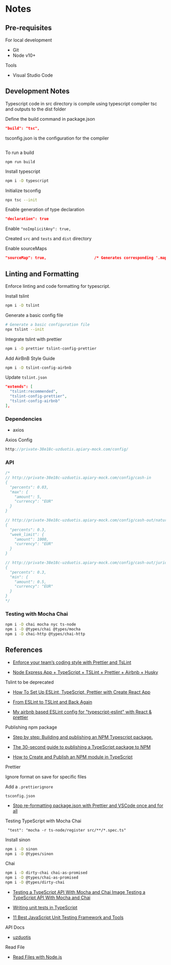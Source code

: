 # Notes

## Pre-requisites

For local development

- Git
- Node v10+

Tools

- Visual Studio Code

## Development Notes

Typescript code in src directory is compile using typescript compiler tsc and outputs to the dist folder

Define the build command in package.json

```json
"build": "tsc",
```

tsconfig.json is the configuration for the compiler

```

```

To run a build

```
npm run build
```

Install typescript

```bash
npm i -D typescript
```

Initialize tsconfig

```bash
npx tsc --init
```

Enable generation of type declaration

```json
"declaration": true
```

Enable `"noImplicitAny": true,`

Created `src` and `tests` and `dist` directory

Enable sourceMaps

```json
"sourceMap": true,                     /* Generates corresponding '.map' file. */
```

## Linting and Formatting

Enforce linting and code formatting for typescript.

Install tslint

```bash
npm i -D tslint
```

Generate a basic config file

```bash
# Generate a basic configuration file
npx tslint --init
```

Integrate tslint with prettier

```bash
npm i -D prettier tslint-config-prettier
```

Add AirBnB Style Guide

```bash
npm i -D tslint-config-airbnb
```

Update `tslint.json`

```json
"extends": [
  "tslint:recommended",
  "tslint-config-prettier",
  "tslint-config-airbnb"
],
```

### Dependencies

- axios

Axios Config

```js
http://private-38e18c-uzduotis.apiary-mock.com/config/
```

### API

```js
/* 
// http://private-38e18c-uzduotis.apiary-mock.com/config/cash-in
{
  "percents": 0.03,
  "max": {
    "amount": 5,
    "currency": "EUR"
  }
}

// http://private-38e18c-uzduotis.apiary-mock.com/config/cash-out/natural
{
  "percents": 0.3,
  "week_limit": {
    "amount": 1000,
    "currency": "EUR"
  }
}

// http://private-38e18c-uzduotis.apiary-mock.com/config/cash-out/juridical
{
  "percents": 0.3,
  "min": {
    "amount": 0.5,
    "currency": "EUR"
  }
}
*/
```

### Testing with Mocha Chai

```bash
npm i -D chai mocha nyc ts-node
npm i -D @types/chai @types/mocha
npm i -D chai-http @types/chai-http
```

## References

- [Enforce your team’s coding style with Prettier and TsLint](https://itnext.io/enforce-your-team-coding-style-with-prettier-and-tslint-9faac5016ce7)

- [Node Express App + TypeScript + TSLint + Prettier + Airbnb + Husky](https://medium.com/@jorgemcdev/node-express-app-typescript-tslint-prettier-airbnb-husky-c42588cbcbe3)

Tslint to be deprecated

- [How To Set Up ESLint, TypeScript, Prettier with Create React App](https://dev.to/benweiser/how-to-set-up-eslint-typescript-prettier-with-create-react-app-3675)

- [From ESLint to TSLint and Back Again](https://codeburst.io/from-eslint-to-tslint-and-back-again-bf259c2e7437)

- [My airbnb based ESLint config for "typescript-eslint" with React & prettier](https://gist.github.com/1natsu172/a65a4b45faed2bd3fa74b24163e4256e)

Publishing npm package

- [Step by step: Building and publishing an NPM Typescript package.](https://itnext.io/step-by-step-building-and-publishing-an-npm-typescript-package-44fe7164964c)

- [The 30-second guide to publishing a TypeScript package to NPM](https://medium.com/cameron-nokes/the-30-second-guide-to-publishing-a-typescript-package-to-npm-89d93ff7bccd)

- [How to Create and Publish an NPM module in TypeScript](https://codeburst.io/https-chidume-nnamdi-com-npm-module-in-typescript-12b3b22f0724)

Prettier

Ignore format on save for specific files

Add a `.prettierignore`

```
tsconfig.json
```

- [Stop re-formatting package.json with Prettier and VSCode once and for all](https://medium.com/@martin_hotell/stop-re-formatting-package-json-with-prettier-and-vscode-once-and-for-all-52d283067f9a)

Testing TypeScript with Mocha Chai

```
 "test": "mocha -r ts-node/register src/**/*.spec.ts"
```

Install sinon

```bash
npm i -D sinon
npm i -D @types/sinon
```

Chai

```bash
npm i -D dirty-chai chai-as-promised
npm i -D @types/chai-as-promised
npm i -D @types/dirty-chai
```

- [Testing a TypeScript API With Mocha and Chai Image Testing a TypeScript API With Mocha and Chai](https://tutorialedge.net/typescript/testing-typescript-api-with-mocha-chai/)

- [Writing unit tests in TypeScript](https://medium.com/@RupaniChirag/writing-unit-tests-in-typescript-d4719b8a0a40)

- [11 Best JavaScript Unit Testing Framework and Tools](https://geekflare.com/javascript-unit-testing/)

API Docs

- [uzduotis](https://uzduotis.docs.apiary.io/#)

Read File

- [Read Files with Node.js](https://stackabuse.com/read-files-with-node-js/)
